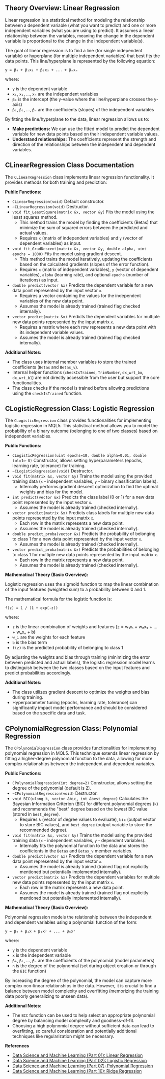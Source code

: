 ## Theory Overview: Linear Regression

Linear regression is a statistical method for modeling the relationship between a dependent variable (what you want to predict) and one or more independent variables (what you are using to predict). It assumes a linear relationship between the variables, meaning the change in the dependent variable is proportional to the change in the independent variable(s).

The goal of linear regression is to find a line (for single independent variable) or hyperplane (for multiple independent variables) that best fits the data points. This line/hyperplane is represented by the following equation:

`y = β₀ + β₁x₁ + β₂x₂ + ... + βₙxₙ`

where:

* `y` is the dependent variable
* `x₁`, `x₂`, ..., `xₙ` are the independent variables
* `β₀` is the intercept (the y-value where the line/hyperplane crosses the y-axis)
* `β₁`, `β₂`, ..., `βₙ` are the coefficients (slopes) of the independent variables

By fitting the line/hyperplane to the data, linear regression allows us to:

* **Make predictions:** We can use the fitted model to predict the dependent variable for new data points based on their independent variable values.
* **Understand relationships:** The coefficients represent the strength and direction of the relationships between the independent and dependent variables.

## CLinearRegression Class Documentation

The `CLinearRegression` class implements linear regression functionality. It provides methods for both training and prediction:

**Public Functions:**

* `CLinearRegression(void)` Default constructor.
* `~CLinearRegression(void)` Destructor.
* `void fit_LeastSquare(matrix &x, vector &y)` Fits the model using the least squares method. 
    * This method trains the model by finding the coefficients (Betas) that minimize the sum of squared errors between the predicted and actual values.
    * Requires `x` (matrix of independent variables) and `y` (vector of dependent variables) as input.
* `void fit_GradDescent(matrix &x, vector &y, double alpha, uint epochs = 1000)` Fits the model using gradient descent.
    * This method trains the model iteratively, updating the coefficients based on the calculated gradients (slopes of the error function).
    * Requires `x` (matrix of independent variables), `y` (vector of dependent variables), `alpha` (learning rate), and optional `epochs` (number of iterations) as input.
* `double predict(vector &x)` Predicts the dependent variable for a new data point represented by the input vector `x`.
    * Requires a vector containing the values for the independent variables of the new data point.
    * Assumes the model is already trained (trained flag checked internally).
* `vector predict(matrix &x)` Predicts the dependent variables for multiple new data points represented by the input matrix `x`.
    * Requires a matrix where each row represents a new data point with its independent variable values.
    * Assumes the model is already trained (trained flag checked internally).

**Additional Notes:**

* The class uses internal member variables to store the trained coefficients (`Betas` and `Betas_v`).
* Internal helper functions (`checkIsTrained`, `TrimNumber`, `dx_wrt_bo`, `dx_wrt_b1`) are not directly accessible from the user but support the core functionalities.
* The class checks if the model is trained before allowing predictions using the `checkIsTrained` function.



## CLogisticRegression Class: Logistic Regression

The `CLogisticRegression` class provides functionalities for implementing logistic regression in MQL5. This statistical method allows you to model the probability of a binary outcome (belonging to one of two classes) based on independent variables.

**Public Functions:**

* `CLogisticRegression(uint epochs=10, double alpha=0.01, double tol=1e-8)` Constructor, allows setting hyperparameters (epochs, learning rate, tolerance) for training.
* `~CLogisticRegression(void)` Destructor.
* `void fit(matrix &x, vector &y)` Trains the model using the provided training data (`x` - independent variables, `y` - binary classification labels).
    * Internally performs gradient descent optimization to find the optimal weights and bias for the model.
* `int predict(vector &x)` Predicts the class label (0 or 1) for a new data point represented by the input vector `x`.
    * Assumes the model is already trained (checked internally).
* `vector predict(matrix &x)` Predicts class labels for multiple new data points represented by the input matrix `x`.
    * Each row in the matrix represents a new data point.
    * Assumes the model is already trained (checked internally).
* `double predict_proba(vector &x)` Predicts the probability of belonging to class 1 for a new data point represented by the input vector `x`.
    * Assumes the model is already trained (checked internally).
* `vector predict_proba(matrix &x)` Predicts the probabilities of belonging to class 1 for multiple new data points represented by the input matrix `x`.
    * Each row in the matrix represents a new data point.
    * Assumes the model is already trained (checked internally).

**Mathematical Theory (Basic Overview):**

Logistic regression uses the sigmoid function to map the linear combination of the input features (weighted sum) to a probability between 0 and 1. 

The mathematical formula for the logistic function is:

```
f(z) = 1 / (1 + exp(-z))
```

where:

* `z` is the linear combination of weights and features (z = w₁x₁ + w₂x₂ + ... + wₙxₙ + b)
* `w_i` are the weights for each feature
* `b` is the bias term
* `f(z)` is the predicted probability of belonging to class 1

By adjusting the weights and bias through training (minimizing the error between predicted and actual labels), the logistic regression model learns to distinguish between the two classes based on the input features and predict probabilities accordingly.

**Additional Notes:**

* The class utilizes gradient descent to optimize the weights and bias during training.
* Hyperparameter tuning (epochs, learning rate, tolerance) can significantly impact model performance and should be considered based on the specific data and task.



## CPolynomialRegression Class: Polynomial Regression

The `CPolynomialRegression` class provides functionalities for implementing polynomial regression in MQL5. This technique extends linear regression by fitting a higher-degree polynomial function to the data, allowing for more complex relationships between the independent and dependent variables.

**Public Functions:**

* `CPolynomialRegression(int degree=2)` Constructor, allows setting the degree of the polynomial (default is 2).
* `~CPolynomialRegression(void)` Destructor.
* `void BIC(ulong k, vector &bic, int &best_degree)` Calculates the Bayesian Information Criterion (BIC) for different polynomial degrees (`k`) and recommends the "best" degree based on the lowest BIC value (stored in `best_degree`).
    * Requires `k` (vector of degree values to evaluate), `bic` (output vector to store BIC values), and `best_degree` (output variable to store the recommended degree).
* `void fit(matrix &x, vector &y)` Trains the model using the provided training data (`x` - independent variables, `y` - dependent variables).
    * Internally fits the polynomial function to the data and stores the coefficients in the `Betas` and `Betas_v` member variables.
* `double predict(vector &x)` Predicts the dependent variable for a new data point represented by the input vector `x`.
    * Assumes the model is already trained (trained flag not explicitly mentioned but potentially implemented internally).
* `vector predict(matrix &x)` Predicts the dependent variables for multiple new data points represented by the input matrix `x`.
    * Each row in the matrix represents a new data point.
    * Assumes the model is already trained (trained flag not explicitly mentioned but potentially implemented internally).

**Mathematical Theory (Basic Overview):**

Polynomial regression models the relationship between the independent and dependent variables using a polynomial function of the form:

```
y = β₀ + β₁x + β₂x² + ... + βₙxⁿ
```

where:

* `y` is the dependent variable
* `x` is the independent variable
* `β₀`, `β₁`, ..., `βₙ` are the coefficients of the polynomial (model parameters)
* `n` is the degree of the polynomial (set during object creation or through the `BIC` function)

By increasing the degree of the polynomial, the model can capture more complex non-linear relationships in the data. However, it is crucial to find a balance between model complexity and overfitting (memorizing the training data poorly generalizing to unseen data).

**Additional Notes:**

* The `BIC` function can be used to help select an appropriate polynomial degree by balancing model complexity and goodness-of-fit.
* Choosing a high polynomial degree without sufficient data can lead to overfitting, so careful consideration and potentially additional techniques like regularization might be necessary.


**References**
* [Data Science and Machine Learning (Part 01): Linear Regression](https://www.mql5.com/en/articles/10459)
* [Data Science and Machine Learning (Part 02): Logistic Regression](https://www.mql5.com/en/articles/10626)
* [Data Science and Machine Learning (Part 07): Polynomial Regression](https://www.mql5.com/en/articles/11477)
* [Data Science and Machine Learning (Part 10): Ridge Regression ](https://www.mql5.com/en/articles/11735)
